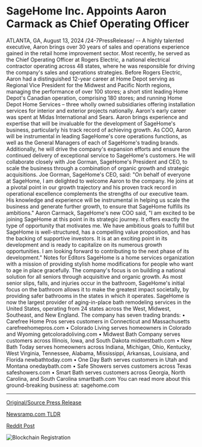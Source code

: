 # SageHome Inc. Appoints Aaron Carmack as Chief Operating Officer

ATLANTA, GA, August 13, 2024 /24-7PressRelease/ -- A highly talented executive, Aaron brings over 30 years of sales and operations experience gained in the retail home improvement sector. Most recently, he served as the Chief Operating Officer at Rogers Electric, a national electrical contractor operating across 48 states, where he was responsible for driving the company's sales and operations strategies. Before Rogers Electric, Aaron had a distinguished 12-year career at Home Depot serving as Regional Vice President for the Midwest and Pacific North regions, managing the performance of over 100 stores; a short stint leading Home Depot's Canadian operation, comprising 180 stores; and running Home Depot Home Services – three wholly owned subsidiaries offering installation services for interior and exterior projects nationally. Aaron's early career was spent at Midas International and Sears.  Aaron brings experience and expertise that will be invaluable for the development of SageHome's business, particularly his track record of achieving growth. As COO, Aaron will be instrumental in leading SageHome's core operations functions, as well as the General Managers of each of SageHome's trading brands. Additionally, he will drive the company's expansion efforts and ensure the continued delivery of exceptional service to SageHome's customers. He will collaborate closely with Joe Gorman, SageHome's President and CEO, to scale the business through a combination of organic growth and strategic acquisitions.  Joe Gorman, SageHome's CEO, said: "On behalf of everyone at SageHome, I am delighted to welcome Aaron to the company. He joins at a pivotal point in our growth trajectory and his proven track record in operational excellence complements the strengths of our executive team. His knowledge and experience will be instrumental in helping us scale the business and generate further growth, to ensure that SageHome fulfills its ambitions."  Aaron Carmack, SageHome's new COO said, "I am excited to be joining SageHome at this point in its strategic journey. It offers exactly the type of opportunity that motivates me. We have ambitious goals to fulfill but SageHome is well-structured, has a compelling value proposition, and has the backing of supportive investors. It is at an exciting point in its development and is ready to capitalize on its numerous growth opportunities. I am looking forward to contributing to the next phase of its development."  Notes for Editors  SageHome is a home services organization with a mission of providing stylish home modifications for people who want to age in place gracefully. The company's focus is on building a national solution for all seniors through acquisitive and organic growth. As most senior slips, falls, and injuries occur in the bathroom, SageHome's initial focus on the bathroom allows it to make the greatest impact societally, by providing safer bathrooms in the states in which it operates. SageHome is now the largest provider of aging-in-place bath remodeling services in the United States, operating from 24 states across the West, Midwest, Southeast, and New England. The company has seven trading brands:  •	Carefree Home Pros serves customers in Connecticut and Massachusetts  carefreehomepros.com   • Colorado Living serves homeowners in Colorado and Wyoming getcoloradoliving.com  •	Midwest Bath Company serves customers across Illinois, Iowa, and South Dakota midwestbath.com   •	New Bath Today serves homeowners across Indiana, Michigan, Ohio, Kentucky, West Virginia, Tennessee, Alabama, Mississippi, Arkansas, Louisiana, and Florida newbathtoday.com   •	One Day Bath serves customers in Utah and Montana onedaybath.com  •	Safe Showers serves customers across Texas safeshowers.com  •	Smart Bath serves customers across Georgia, North Carolina, and South Carolina smartbath.com   You can read more about this ground-breaking business at: sagehome.com 

---

[Original/Source Press Release](https://www.24-7pressrelease.com/press-release/513337/sagehome-inc-appoints-aaron-carmack-as-chief-operating-officer)
                    

[Newsramp.com TLDR](None) 



[Reddit Post](https://www.reddit.com/r/Leadership_Management/comments/1er1ife/retail_home_improvement_veteran_aaron_carmack/) 



![Blockchain Registration](https://cdn.newsramp.app/24-7PressRelease/qrcode/248/13/smogVDwD.webp)